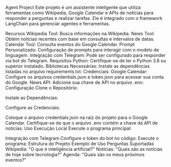 Agent Project
Este projeto é um assistente inteligente que utiliza ferramentas como Wikipedia, Google Calendar e APIs de notícias para responder a perguntas e realizar tarefas. Ele é integrado com o framework LangChain para gerenciar agentes e ferramentas.

Recursos
Wikipedia Tool: Busca informações na Wikipedia.
News Tool: Obtém notícias recentes com base em consultas e intervalos de datas.
Calendar Tool: Consulta eventos do Google Calendar.
Prompt Personalizado: Configuração de prompts para interagir com o modelo de linguagem.
Integração com Telegram: Pode ser configurado para responder via bot do Telegram.
Requisitos
Python: Certifique-se de ter o Python 3.8 ou superior instalado.
Bibliotecas Necessárias:
Instale as dependências listadas no arquivo requirements.txt:
Credenciais:
Google Calendar:
Configure os arquivos credentials.json e token.json para acessar sua conta do Google.
News API:
Adicione sua chave de API no arquivo .env:
Configuração
Clone o Repositório:

Instale as Dependências:

Configure as Credenciais:

Coloque o arquivo credentials.json na raiz do projeto para o Google Calendar.
Certifique-se de que o arquivo .env contém a chave da API de notícias.
Uso
Execução Local
Execute o programa principal:

Integração com Telegram
Configure o token do bot no código:
Execute o programa:
Estrutura do Projeto
Exemplo de Uso
Perguntas Suportadas
Wikipedia:
"O que é inteligência artificial?"
Notícias:
"Quais são as notícias de hoje sobre tecnologia?"
Agenda:
"Quais são os meus próximos eventos?"